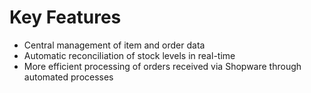 # Key Features

- Central management of item and order data
- Automatic reconciliation of stock levels in real-time
- More efficient processing of orders received via Shopware through automated processes